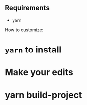 
## Requirements

- `yarn`

How to customize:

 # `yarn` to install
 # Make your edits
 # yarn build-project